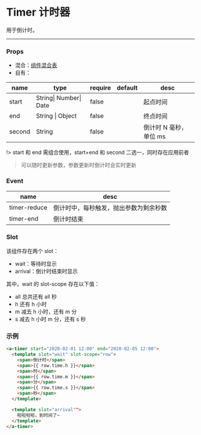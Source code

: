 # Timer 计时器

用于倒计时。

---

### Props

- 混合：[组件混合表](docs/components/mixins/Components.md)
- 自有：

| name   | type                   | require | default | desc                   |
| ------ | ---------------------- | ------- | ------- | ---------------------- |
| start  | String\| Number\| Date | false   |         | 起点时间               |
| end    | String \| Object       | false   |         | 终点时间               |
| second | String                 | false   |         | 倒计时 N 毫秒，单位 ms |

!> start 和 end 需组合使用，start+end 和 second 二选一，同时存在应用前者

> 可以随时更新参数，参数更新时倒计时会实时更新

### Event

| name         | desc                                   |
| ------------ | -------------------------------------- |
| timer-reduce | 倒计时中，每秒触发，抛出参数为剩余秒数 |
| timer-end    | 倒计时结束                             |

### Slot

该组件存在两个 slot：

- wait：等待时显示
- arrival：倒计时结束时显示

其中，wait 的 slot-scope 存在以下值：

- all 总共还有 all 秒
- h 还有 h 小时
- m 减去 h 小时，还有 m 分
- s 减去 h 小时 m 分，还有 s 秒

### 示例

```html
<a-timer start="2020-02-01 12:00" end="2020-02-05 12:00">
  <template slot="wait" slot-scope="row">
    <span>倒计时</span>
    <span>{{ row.time.h }}</span>
    <span>时</span>
    <span>{{ row.time.m }}</span>
    <span>分</span>
    <span>{{ row.time.s }}</span>
    <span>秒</span>
  </template>

  <template slot="arrival"">
    啦啦啦啦，到时间了~
  </template>
</a-timer>
```
